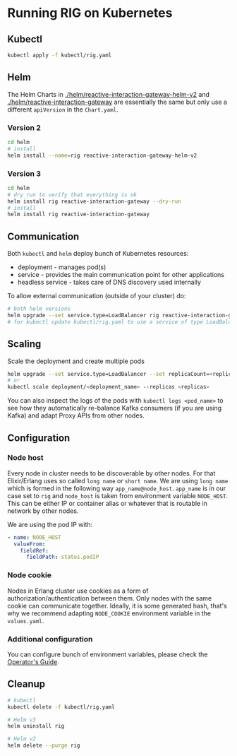 # Running RIG on Kubernetes

## Kubectl

```bash
kubectl apply -f kubectl/rig.yaml
```

## Helm

The Helm Charts in [./helm/reactive-interaction-gateway-helm-v2](./helm/reactive-interaction-gateway-helm-v2) and [./helm/reactive-interaction-gateway](./helm/reactive-interaction-gateway) are essentially the same but only use a different `apiVersion` in the `Chart.yaml`.

### Version 2

```bash
cd helm
# install
helm install --name=rig reactive-interaction-gateway-helm-v2
```

### Version 3

```bash
cd helm
# dry run to verify that everything is ok
helm install rig reactive-interaction-gateway --dry-run
# install
helm install rig reactive-interaction-gateway
```

## Communication

Both `kubectl` and `helm` deploy bunch of Kubernetes resources:

- deployment - manages pod(s)
- service - provides the main communication point for other applications
- headless service - takes care of DNS discovery used internally

To allow external communication (outside of your cluster) do:

```bash
# both helm versions
helm upgrade --set service.type=LoadBalancer rig reactive-interaction-gateway
# for kubectl update kubectl/rig.yaml to use a service of type LoadBalancer instead of ClusterIP
```

## Scaling

Scale the deployment and create multiple pods

```bash
helm upgrade --set service.type=LoadBalancer --set replicaCount=<replicas> rig reactive-interaction-gateway
# or
kubectl scale deployment/<deployment_name> --replicas <replicas>
```

You can also inspect the logs of the pods with `kubectl logs <pod_name>` to see how they automatically re-balance Kafka consumers (if you are using Kafka) and adapt Proxy APIs from other nodes.

## Configuration

### Node host

Every node in cluster needs to be discoverable by other nodes. For that Elixir/Erlang uses so called `long name` or `short name`. We are using `long name` which is formed in the following way `app_name@node_host`. `app_name` is in our case set to `rig` and `node_host` is taken from environment variable `NODE_HOST`. This can be either IP or container alias or whatever that is routable in network by other nodes.

We are using the pod IP with:

```yaml
- name: NODE_HOST
  valueFrom:
    fieldRef:
      fieldPath: status.podIP
```

### Node cookie

Nodes in Erlang cluster use cookies as a form of authorization/authentication between them. Only nodes with the same cookie can communicate together. Ideally, it is some generated hash, that's why we recommend adapting `NODE_COOKIE` environment variable in the `values.yaml`.

### Additional configuration

You can configure bunch of environment variables, please check the [Operator's Guide](https://accenture.github.io/reactive-interaction-gateway/docs/rig-ops-guide.html).

## Cleanup

```bash
# kubectl
kubectl delete -f kubectl/rig.yaml

# Helm v3
helm uninstall rig

# Helm v2
helm delete --purge rig
```
